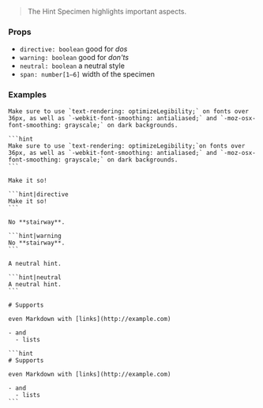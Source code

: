 > The Hint Specimen highlights important aspects.

### Props

- `directive: boolean` good for _dos_
- `warning: boolean` good for _don'ts_
- `neutral: boolean` a neutral style
- `span: number[1–6]` width of the specimen

### Examples

```hint
Make sure to use `text-rendering: optimizeLegibility;` on fonts over 36px, as well as `-webkit-font-smoothing: antialiased;` and `-moz-osx-font-smoothing: grayscale;` on dark backgrounds.
```

````code
```hint
Make sure to use `text-rendering: optimizeLegibility;`on fonts over 36px, as well as `-webkit-font-smoothing: antialiased;` and `-moz-osx-font-smoothing: grayscale;` on dark backgrounds.
```
````

```hint|directive,span-4
Make it so!
```

````code|span-2
```hint|directive
Make it so!
```
````

```hint|warning,span-4
No **stairway**.
```

````code|span-2
```hint|warning
No **stairway**.
```
````

```hint|neutral,span-4
A neutral hint.
```

````code|span-2
```hint|neutral
A neutral hint.
```
````

```hint|span-4
# Supports

even Markdown with [links](http://example.com)

- and
  - lists
```

````code|span-2
```hint
# Supports

even Markdown with [links](http://example.com)

- and
  - lists
```
````

